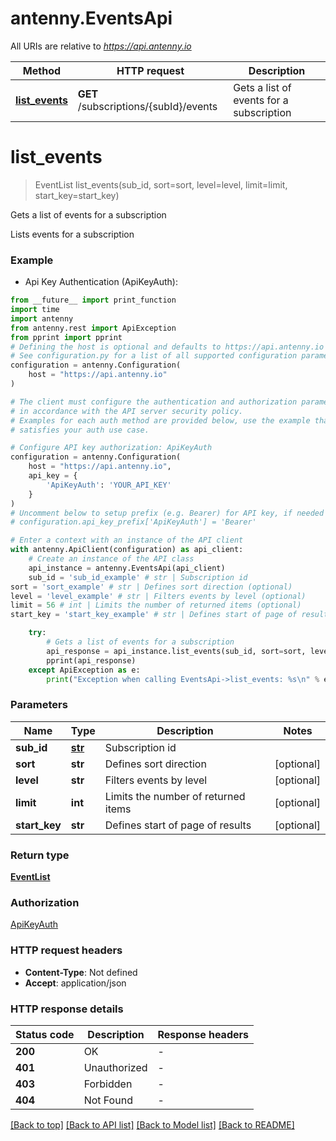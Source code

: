 # antenny.EventsApi

All URIs are relative to *https://api.antenny.io*

Method | HTTP request | Description
------------- | ------------- | -------------
[**list_events**](EventsApi.md#list_events) | **GET** /subscriptions/{subId}/events | Gets a list of events for a subscription


# **list_events**
> EventList list_events(sub_id, sort=sort, level=level, limit=limit, start_key=start_key)

Gets a list of events for a subscription

Lists events for a subscription

### Example

* Api Key Authentication (ApiKeyAuth):
```python
from __future__ import print_function
import time
import antenny
from antenny.rest import ApiException
from pprint import pprint
# Defining the host is optional and defaults to https://api.antenny.io
# See configuration.py for a list of all supported configuration parameters.
configuration = antenny.Configuration(
    host = "https://api.antenny.io"
)

# The client must configure the authentication and authorization parameters
# in accordance with the API server security policy.
# Examples for each auth method are provided below, use the example that
# satisfies your auth use case.

# Configure API key authorization: ApiKeyAuth
configuration = antenny.Configuration(
    host = "https://api.antenny.io",
    api_key = {
        'ApiKeyAuth': 'YOUR_API_KEY'
    }
)
# Uncomment below to setup prefix (e.g. Bearer) for API key, if needed
# configuration.api_key_prefix['ApiKeyAuth'] = 'Bearer'

# Enter a context with an instance of the API client
with antenny.ApiClient(configuration) as api_client:
    # Create an instance of the API class
    api_instance = antenny.EventsApi(api_client)
    sub_id = 'sub_id_example' # str | Subscription id
sort = 'sort_example' # str | Defines sort direction (optional)
level = 'level_example' # str | Filters events by level (optional)
limit = 56 # int | Limits the number of returned items (optional)
start_key = 'start_key_example' # str | Defines start of page of results (optional)

    try:
        # Gets a list of events for a subscription
        api_response = api_instance.list_events(sub_id, sort=sort, level=level, limit=limit, start_key=start_key)
        pprint(api_response)
    except ApiException as e:
        print("Exception when calling EventsApi->list_events: %s\n" % e)
```

### Parameters

Name | Type | Description  | Notes
------------- | ------------- | ------------- | -------------
 **sub_id** | [**str**](.md)| Subscription id | 
 **sort** | **str**| Defines sort direction | [optional] 
 **level** | **str**| Filters events by level | [optional] 
 **limit** | **int**| Limits the number of returned items | [optional] 
 **start_key** | **str**| Defines start of page of results | [optional] 

### Return type

[**EventList**](EventList.md)

### Authorization

[ApiKeyAuth](../README.md#ApiKeyAuth)

### HTTP request headers

 - **Content-Type**: Not defined
 - **Accept**: application/json

### HTTP response details
| Status code | Description | Response headers |
|-------------|-------------|------------------|
**200** | OK |  -  |
**401** | Unauthorized |  -  |
**403** | Forbidden |  -  |
**404** | Not Found |  -  |

[[Back to top]](#) [[Back to API list]](../README.md#documentation-for-api-endpoints) [[Back to Model list]](../README.md#documentation-for-models) [[Back to README]](../README.md)

